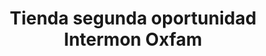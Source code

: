 ---
title: "Tienda segunda oportunidad Intermon Oxfam"
url: /madrid/tienda-segunda-oportunidad-intermon-oxfam/
shop: Gebrauchtwaren
---